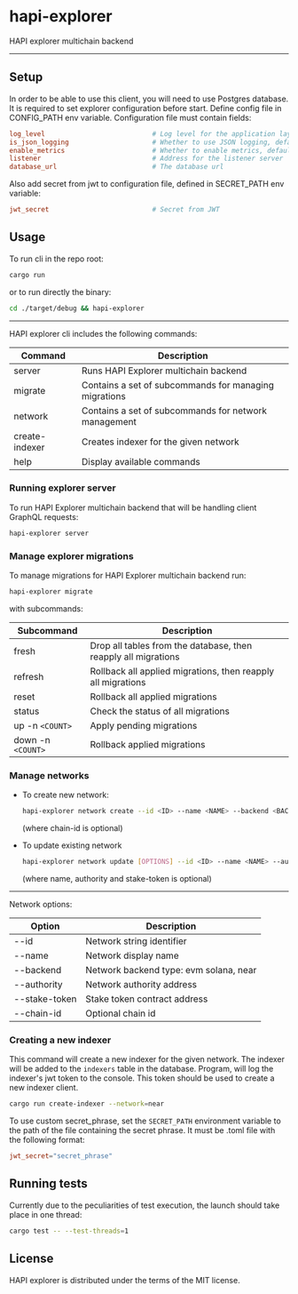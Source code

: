 # hapi-explorer

HAPI explorer multichain backend

---

## Setup

In order to be able to use this client, you will need to use Postgres database.
It is required to set explorer configuration before start. Define config file in CONFIG_PATH env variable.
Configuration file must contain fields:

```toml
log_level                           # Log level for the application layer, default: info
is_json_logging                     # Whether to use JSON logging, default: true
enable_metrics                      # Whether to enable metrics, default: true
listener                            # Address for the listener server
database_url                        # The database url
```

Also add secret from jwt to configuration file, defined in SECRET_PATH env variable:

```toml
jwt_secret                          # Secret from JWT
```

## Usage

To run cli in the repo root:

```sh
cargo run
```

or to run directly the binary:

```sh
cd ./target/debug && hapi-explorer
```

---

HAPI explorer cli includes the following commands:

| Command        | Description                                              |
| -------------- | -------------------------------------------------------- |
| server         | Runs HAPI Explorer multichain backend                    |
| migrate        | Contains a set of subcommands for managing migrations    |
| network        | Contains a set of subcommands for network management     |
| create-indexer | Creates indexer for the given network                    |
| help           | Display available commands                               |

### Running explorer server

To run HAPI Explorer multichain backend that will be handling client GraphQL requests:

```sh
hapi-explorer server
```

### Manage explorer migrations

To manage migrations for HAPI Explorer multichain backend run:

```sh
hapi-explorer migrate
```

with subcommands:

| Subcommand        | Description                                                    |
| ----------------- | -------------------------------------------------------------- |
| fresh             | Drop all tables from the database, then reapply all migrations |
| refresh           | Rollback all applied migrations, then reapply all migrations   |
| reset             | Rollback all applied migrations                                |
| status            | Check the status of all migrations                             |
| up -n `<COUNT>`   | Apply pending migrations                                       |
| down -n `<COUNT>` | Rollback applied migrations                                    |

### Manage networks

- To create new network:

  ```sh
  hapi-explorer network create --id <ID> --name <NAME> --backend <BACKEND> --authority <AUTHORITY> --stake-token <STAKE_TOKEN> --chain-id <CHAIN_ID>
  ```

  (where chain-id is optional)

- To update existing network

  ```sh
  hapi-explorer network update [OPTIONS] --id <ID> --name <NAME> --authority <AUTHORITY> --stake-token <STAKE_TOKEN>
  ```

  (where name, authority and stake-token is optional)

---

Network options:

| Option        | Description                            |
| ------------- | -------------------------------------- |
| --id          | Network string identifier              |
| --name        | Network display name                   |
| --backend     | Network backend type: evm solana, near |
| --authority   | Network authority address              |
| --stake-token | Stake token contract address           |
| --chain-id    | Optional chain id                      |

### Creating a new indexer

This command will create a new indexer for the given network. The indexer will be added to the `indexers` table in the database.
Program, will log the indexer's jwt token to the console. This token should be used to create a new indexer client.

```sh
cargo run create-indexer --network=near
```

To use custom secret_phrase, set the `SECRET_PATH` environment variable to the path of the file containing the secret phrase. It must be .toml file with the following format:

```toml
jwt_secret="secret_phrase"
```

## Running tests

Currently due to the peculiarities of test execution, the launch should take place in one thread:

```sh
cargo test -- --test-threads=1
```

## License

HAPI explorer is distributed under the terms of the MIT license.
